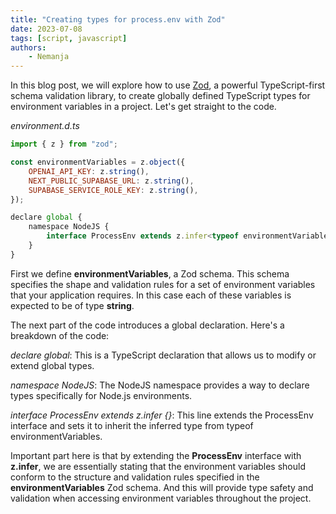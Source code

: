 ```yaml
---
title: "Creating types for process.env with Zod"
date: 2023-07-08
tags: [script, javascript]
authors:
    - Nemanja
---
```


In this blog post, we will explore how to use [Zod](https://zod.dev), a powerful TypeScript-first schema validation library, 
to create globally defined TypeScript types for environment variables in a project.
Let's get straight to the code.

*environment.d.ts*
```js
import { z } from "zod";

const environmentVariables = z.object({
	OPENAI_API_KEY: z.string(),
	NEXT_PUBLIC_SUPABASE_URL: z.string(),
	SUPABASE_SERVICE_ROLE_KEY: z.string(),
});

declare global {
	namespace NodeJS {
		interface ProcessEnv extends z.infer<typeof environmentVariables> {}
	}
}
```


First we define **environmentVariables**, a Zod schema. This schema specifies the shape and validation rules for a set of environment variables
that your application requires. In this case each of these variables is expected to be of type **string**.

The next part of the code introduces a global declaration.
Here's a breakdown of the code:

*declare global*: This is a TypeScript declaration that allows us to modify or extend global types.

*namespace NodeJS*: The NodeJS namespace provides a way to declare types specifically for Node.js environments.

*interface ProcessEnv extends z.infer<typeof environmentVariables> {}*: This line extends the ProcessEnv interface and sets it to 
inherit the inferred type from typeof environmentVariables.

Important part here is that by extending the **ProcessEnv** interface with **z.infer<typeof environmentVariables>**, 
we are essentially stating that the environment variables should conform to the structure and validation rules specified in the
**environmentVariables** Zod schema.
And this will provide type safety and validation when accessing environment variables throughout the project.
